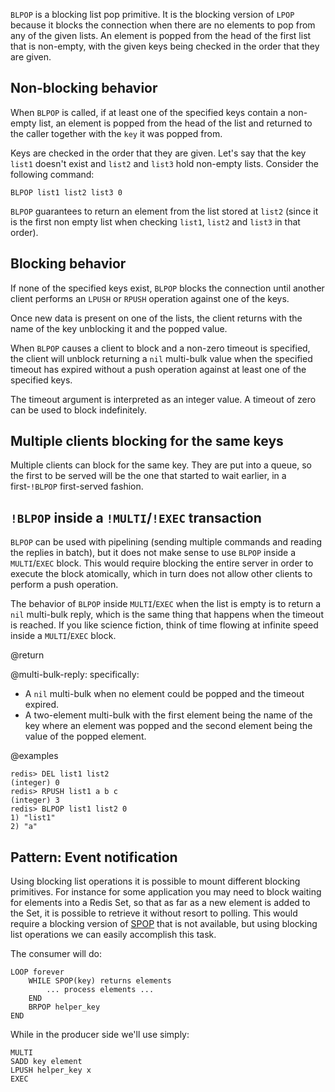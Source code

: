 `BLPOP` is a blocking list pop primitive.  It is the blocking version of `LPOP`
because it blocks the connection when there are no elements to pop from any of
the given lists. An element is popped from the head of the first list that is
non-empty, with the given keys being checked in the order that they are given.

## Non-blocking behavior

When `BLPOP` is called, if at least one of the specified keys contain a
non-empty list, an element is popped from the head of the list and returned to
the caller together with the `key` it was popped from.

Keys are checked in the order that they are given. Let's say that the key
`list1` doesn't exist and `list2` and `list3` hold non-empty lists. Consider
the following command:

    BLPOP list1 list2 list3 0

`BLPOP` guarantees to return an element from the list stored at `list2` (since
it is the first non empty list when checking `list1`, `list2` and `list3` in
that order).

## Blocking behavior

If none of the specified keys exist, `BLPOP` blocks
the connection until another client performs an `LPUSH` or `RPUSH` operation
against one of the keys.

Once new data is present on one of the lists, the client returns with the name
of the key unblocking it and the popped value.

When `BLPOP` causes a client to block and a non-zero timeout is specified, the
client will unblock returning a `nil` multi-bulk value when the specified
timeout has expired without a push operation against at least one of the
specified keys.

The timeout argument is interpreted as an integer value. A timeout of zero can
be used to block indefinitely.

## Multiple clients blocking for the same keys

Multiple clients can block for the same key. They are put into
a queue, so the first to be served will be the one that started to wait
earlier, in a first-`!BLPOP` first-served fashion.

## `!BLPOP` inside a `!MULTI`/`!EXEC` transaction

`BLPOP` can be used with pipelining (sending multiple commands and reading the
replies in batch), but it does not make sense to use `BLPOP` inside a
`MULTI`/`EXEC` block. This would require blocking the entire server in order to
execute the block atomically, which in turn does not allow other clients to
perform a push operation.

The behavior of `BLPOP` inside `MULTI`/`EXEC` when the list is empty is to
return a `nil` multi-bulk reply, which is the same thing that happens when the
timeout is reached. If you like science fiction, think of time flowing at
infinite speed inside a `MULTI`/`EXEC` block.

@return

@multi-bulk-reply: specifically:

* A `nil` multi-bulk when no element could be popped and the timeout expired.
* A two-element multi-bulk with the first element being the name of the key where an element
  was popped and the second element being the value of the popped element.

@examples

    redis> DEL list1 list2
    (integer) 0
    redis> RPUSH list1 a b c
    (integer) 3
    redis> BLPOP list1 list2 0
    1) "list1"
    2) "a"

## Pattern: Event notification

Using blocking list operations it is possible to mount different blocking
primitives. For instance for some application you may need to block
waiting for elements into a Redis Set, so that as far as a new element is
added to the Set, it is possible to retrieve it without resort to polling.
This would require a blocking version of [SPOP](/commands/spop) that is
not available, but using blocking list operations we can easily accomplish
this task.

The consumer will do:

    LOOP forever
        WHILE SPOP(key) returns elements
            ... process elements ...
        END
        BRPOP helper_key
    END

While in the producer side we'll use simply:

    MULTI
    SADD key element
    LPUSH helper_key x
    EXEC


